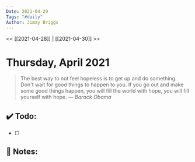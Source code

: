 ```yaml
---
Date: 2021-04-29
Tags: "#daily"
Author: Jimmy Briggs
---
```


<< [[2021-04-28]] | [[2021-04-30]] >>

# Thursday, April 2021

> The best way to not feel hopeless is to get up and do something. Don't wait for good things to happen to you. If you go out and make some good things happen, you will fill the world with hope, you will fill yourself with hope.
> &mdash; <cite>Barack Obama</cite>


## ✔️ Todo:

- [ ] 

## 📝 Notes: